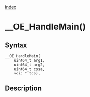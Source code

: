 [index](index.md)

# __OE_HandleMain()



## Syntax

    __OE_HandleMain(
        uint64_t arg1,
        uint64_t arg2,
        uint64_t cssa,
        void * tcs);
## Description 

